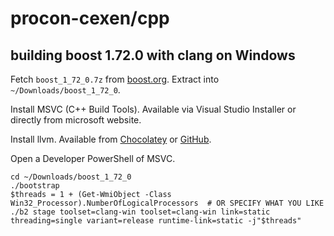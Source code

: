 # procon-cexen/cpp

## building boost 1.72.0 with clang on Windows

Fetch `boost_1_72_0.7z` from [boost.org](https://www.boost.org/users/history/version_1_72_0.html).
Extract into `~/Downloads/boost_1_72_0`.

Install MSVC (C++ Build Tools). Available via Visual Studio Installer or directly from microsoft website.

Install llvm. Available from [Chocolatey](https://community.chocolatey.org/packages/llvm) or [GitHub](https://github.com/llvm/llvm-project/releases).

Open a Developer PowerShell of MSVC.

```pwsh
cd ~/Downloads/boost_1_72_0
./bootstrap
$threads = 1 + (Get-WmiObject -Class Win32_Processor).NumberOfLogicalProcessors  # OR SPECIFY WHAT YOU LIKE
./b2 stage toolset=clang-win toolset=clang-win link=static threading=single variant=release runtime-link=static -j"$threads"
```

